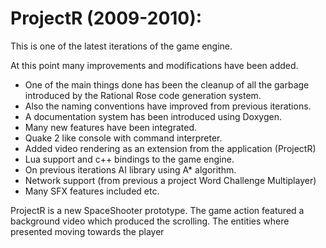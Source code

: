 # ProjectR (2009-2010):
This is one of the latest iterations of the game engine. 

At this point many improvements and modifications have been added.
- One of the main things done has been the cleanup of all the garbage introduced by the Rational Rose code generation system.
- Also the naming conventions have improved from previous iterations.
- A documentation system has been introduced using Doxygen.
- Many new features have been integrated.
- Quake 2 like console with command interpreter.
- Added video rendering as an extension from the application (ProjectR)
- Lua support and c++ bindings to the game engine.
- On previous iterations AI library using A* algorithm.
- Network support (from previous a project Word Challenge Multiplayer)
- Many SFX features included etc.

ProjectR is a new SpaceShooter prototype. The game action  featured a background video which produced the scrolling. The entities where presented moving towards the player
